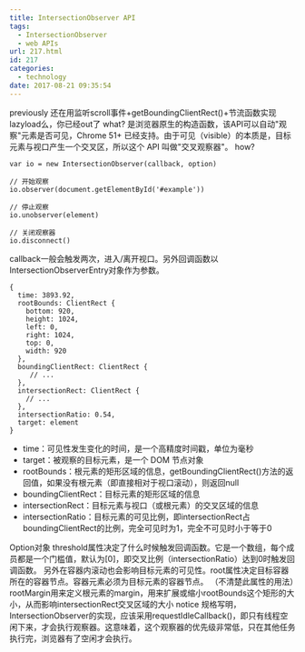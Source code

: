 ```yaml
---
title: IntersectionObserver API
tags:
  - IntersectionObserver
  - web APIs
url: 217.html
id: 217
categories:
  - technology
date: 2017-08-21 09:35:54
---
```


previously 还在用监听scroll事件+getBoundingClientRect()+节流函数实现lazyload么，你已经out了 what? 是浏览器原生的构造函数，该API可以自动"观察"元素是否可见，Chrome 51+ 已经支持。由于可见（visible）的本质是，目标元素与视口产生一个交叉区，所以这个 API 叫做"交叉观察器"。 how?

    var io = new IntersectionObserver(callback, option)
    
    // 开始观察
    io.observer(document.getElementById('#example'))
    
    // 停止观察
    io.unobserver(element)
    
    // 关闭观察器
    io.disconnect()
    

callback一般会触发两次，进入/离开视口。另外回调函数以IntersectionObserverEntry对象作为参数。

    {
      time: 3893.92,
      rootBounds: ClientRect {
        bottom: 920,
        height: 1024,
        left: 0,
        right: 1024,
        top: 0,
        width: 920
      },
      boundingClientRect: ClientRect {
         // ...
      },
      intersectionRect: ClientRect {
        // ...
      },
      intersectionRatio: 0.54,
      target: element
    }
    

*   time：可见性发生变化的时间，是一个高精度时间戳，单位为毫秒
*   target：被观察的目标元素，是一个 DOM 节点对象
*   rootBounds：根元素的矩形区域的信息，getBoundingClientRect()方法的返回值，如果没有根元素（即直接相对于视口滚动），则返回null
*   boundingClientRect：目标元素的矩形区域的信息
*   intersectionRect：目标元素与视口（或根元素）的交叉区域的信息
*   intersectionRatio：目标元素的可见比例，即intersectionRect占boundingClientRect的比例，完全可见时为1，完全不可见时小于等于0

Option对象 threshold属性决定了什么时候触发回调函数。它是一个数组，每个成员都是一个门槛值，默认为\[0\]，即交叉比例（intersectionRatio）达到0时触发回调函数。 另外在容器内滚动也会影响目标元素的可见性。root属性决定目标容器所在的容器节点。容器元素必须为目标元素的容器节点。 （不清楚此属性的用法）rootMargin用来定义根元素的margin，用来扩展或缩小rootBounds这个矩形的大小，从而影响intersectionRect交叉区域的大小 notice 规格写明，IntersectionObserver的实现，应该采用requestIdleCallback()，即只有线程空闲下来，才会执行观察器。这意味着，这个观察器的优先级非常低，只在其他任务执行完，浏览器有了空闲才会执行。